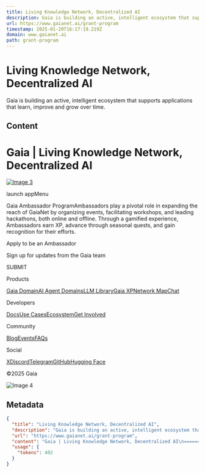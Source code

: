 ```yaml
---
title: Living Knowledge Network, Decentralized AI
description: Gaia is building an active, intelligent ecosystem that supports applications that learn, improve and grow over time.
url: https://www.gaianet.ai/grant-program
timestamp: 2025-01-20T16:17:19.219Z
domain: www.gaianet.ai
path: grant-program
---
```


# Living Knowledge Network, Decentralized AI


Gaia is building an active, intelligent ecosystem that supports applications that learn, improve and grow over time.


## Content

Gaia | Living Knowledge Network, Decentralized AI
=============== 

[![Image 3](https://www.gaianet.ai/images/logo-dark.png)](https://www.gaianet.ai/)

launch appMenu

Gaia Ambassador ProgramAmbassadors play a pivotal role in expanding the reach of GaiaNet by organizing events, facilitating workshops, and leading hackathons, both online and offline. Through a gamified experience, Ambassadors earn XP, advance through seasonal quests, and gain recognition for their efforts.

Apply to be an Ambassador

Sign up for updates from the Gaia team

SUBMIT

Products

[Gaia Domain](https://www.gaianet.ai/gaia-domain-name)[AI Agent Domains](https://www.gaianet.ai/agents)[LLM Library](https://www.gaianet.ai/llm-library)[Gaia XP](https://www.gaianet.ai/reward)[Network Map](https://www.gaianet.ai/network-map)[Chat](https://www.gaianet.ai/chat)

Developers

[Docs](https://www.gaianet.ai/docs)[Use Cases](https://www.gaianet.ai/use-case)[Ecosystem](https://www.gaianet.ai/ecosystem)[Get Involved](https://www.gaianet.ai/grant-program)

Community

[Blog](https://www.gaianet.ai/blog/)[Events](https://www.gaianet.ai/events)[FAQs](https://www.gaianet.ai/faq)

Social

[X](https://twitter.com/Gaianet_AI)[Discord](https://discord.com/invite/gaianet-ai)[Telegram](https://t.me/Gaianet_AI)[GitHub](https://github.com/GaiaNet-AI)[Hugging Face](https://huggingface.co/gaianet)

©2025 Gaia

![Image 4](https://www.gaianet.ai/images/footer-logo.png)

## Metadata

```json
{
  "title": "Living Knowledge Network, Decentralized AI",
  "description": "Gaia is building an active, intelligent ecosystem that supports applications that learn, improve and grow over time.",
  "url": "https://www.gaianet.ai/grant-program",
  "content": "Gaia | Living Knowledge Network, Decentralized AI\n=============== \n\n[![Image 3](https://www.gaianet.ai/images/logo-dark.png)](https://www.gaianet.ai/)\n\nlaunch appMenu\n\nGaia Ambassador ProgramAmbassadors play a pivotal role in expanding the reach of GaiaNet by organizing events, facilitating workshops, and leading hackathons, both online and offline. Through a gamified experience, Ambassadors earn XP, advance through seasonal quests, and gain recognition for their efforts.\n\nApply to be an Ambassador\n\nSign up for updates from the Gaia team\n\nSUBMIT\n\nProducts\n\n[Gaia Domain](https://www.gaianet.ai/gaia-domain-name)[AI Agent Domains](https://www.gaianet.ai/agents)[LLM Library](https://www.gaianet.ai/llm-library)[Gaia XP](https://www.gaianet.ai/reward)[Network Map](https://www.gaianet.ai/network-map)[Chat](https://www.gaianet.ai/chat)\n\nDevelopers\n\n[Docs](https://www.gaianet.ai/docs)[Use Cases](https://www.gaianet.ai/use-case)[Ecosystem](https://www.gaianet.ai/ecosystem)[Get Involved](https://www.gaianet.ai/grant-program)\n\nCommunity\n\n[Blog](https://www.gaianet.ai/blog/)[Events](https://www.gaianet.ai/events)[FAQs](https://www.gaianet.ai/faq)\n\nSocial\n\n[X](https://twitter.com/Gaianet_AI)[Discord](https://discord.com/invite/gaianet-ai)[Telegram](https://t.me/Gaianet_AI)[GitHub](https://github.com/GaiaNet-AI)[Hugging Face](https://huggingface.co/gaianet)\n\n©2025 Gaia\n\n![Image 4](https://www.gaianet.ai/images/footer-logo.png)",
  "usage": {
    "tokens": 402
  }
}
```
